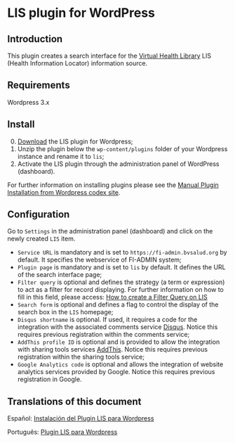 LIS plugin for WordPress
========================

## Introduction

This plugin creates a search interface for the [Virtual Health Library](http://modelo.bvsalud.org/en/) LIS (Health Information Locator) information source.

## Requirements

Wordpress 3.x

## Install

0. [Download](https://github.com/bireme/lis-wp-plugin/archive/master.zip) the LIS plugin for Wordpress;
0. Unzip the plugin below the `wp-content/plugins` folder of your Wordpress instance and rename it to `lis`;
0. Activate the LIS plugin through the administration panel of WordPress (dashboard).
 
For further information on installing plugins please see the [Manual Plugin Installation from Wordpress codex site](http://codex.wordpress.org/Managing_Plugins#Manual_Plugin_Installation).

## Configuration

Go to `Settings` in the administration panel (dashboard) and click on the newly created `LIS` item.
* `Service URL` is mandatory and is set to `https://fi-admin.bvsalud.org` by default. It specifies the webservice of FI-ADMIN system; 
* `Plugin page` is mandatory and is set to `lis` by default. It defines the URL of the search interface page;
* `Filter query` is optional and defines the strategy (a term or expression) to act as a filter for record displaying. For further information on how to fill in this field, please access: [How to create a Filter Query on LIS](http://wiki.bireme.org/en/index.php/How_to_create_a_Filter_Query_for_LIS)
* `Search form` is optional and defines a flag to control the display of the search box in the `LIS` homepage;
* `Disqus shortname` is optional. If used, it requires a code for the integration with the associated comments service  [Disqus](http://disqus.com/). Notice this requires previous registration within the comments service;
* `AddThis profile ID` is optional and is provided to allow the integration with sharing tools services [AddThis](http://www.addthis.com/). Notice this requires previous registration within the sharing tools service;
* `Google Analytics code` is optional and allows the integration of website analytics services provided by Google. Notice this requires previous registration in Google.

## Translations of this document

Español: [Instalación del Plugin LIS para Wordpress](http://wiki.bireme.org/es/index.php/Instalaci%C3%B3n_del_Plugin_LIS_para_Wordpress)

Português: [Plugin LIS para Wordpress](http://wiki.bireme.org/pt/index.php/Plugin_LIS_para_Wordpress)
